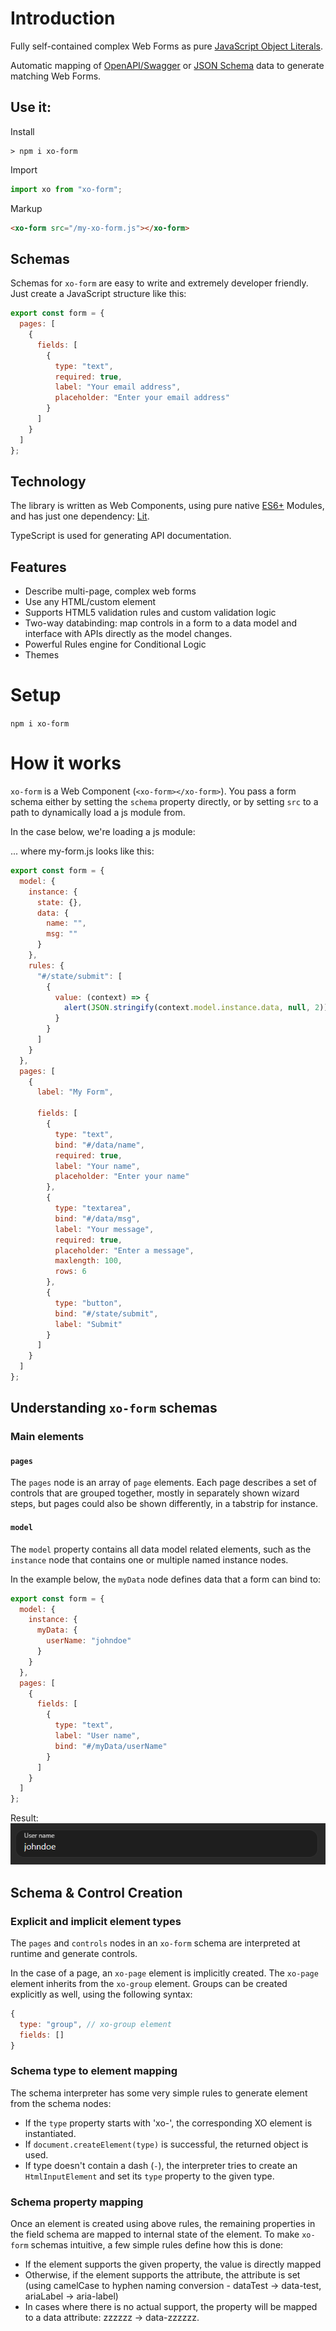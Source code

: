 # Introduction

Fully self-contained complex Web Forms as pure [JavaScript Object Literals](https://www.javascripttutorial.net/es6/object-literal-extensions/).

Automatic mapping of [OpenAPI/Swagger](https://swagger.io/specification/) or [JSON Schema](https://json-schema.org/) data to generate matching Web Forms.

## Use it:

Install

```
> npm i xo-form
```

Import

```js
import xo from "xo-form";
```

Markup

```html
<xo-form src="/my-xo-form.js"></xo-form>
```

## Schemas

Schemas for `xo-form` are easy to write and extremely developer friendly. Just create a JavaScript structure like this:

```js
export const form = {
  pages: [
    {
      fields: [
        {
          type: "text",
          required: true,
          label: "Your email address",
          placeholder: "Enter your email address"
        }
      ]
    }
  ]
};
```

## Technology

The library is written as Web Components, using pure native [ES6+](https://en.wikipedia.org/wiki/ECMAScript) Modules, and has just one dependency: [Lit](https://www.npmjs.com/package/lit).

TypeScript is used for generating API documentation.

## Features

- Describe multi-page, complex web forms
- Use any HTML/custom element
- Supports HTML5 validation rules and custom validation logic
- Two-way databinding: map controls in a form to a data model and interface with APIs directly as the model changes.
- Powerful Rules engine for Conditional Logic
- Themes

# Setup

`npm i xo-form`

# How it works

`xo-form` is a Web Component (`<xo-form></xo-form>`). You pass a form schema either by setting the `schema` property directly, or by setting `src` to a path to dynamically load a js module from.

In the case below, we're loading a js module:

... where my-form.js looks like this:

```js
export const form = {
  model: {
    instance: {
      state: {},
      data: {
        name: "",
        msg: ""
      }
    },
    rules: {
      "#/state/submit": [
        {
          value: (context) => {
            alert(JSON.stringify(context.model.instance.data, null, 2));
          }
        }
      ]
    }
  },
  pages: [
    {
      label: "My Form",

      fields: [
        {
          type: "text",
          bind: "#/data/name",
          required: true,
          label: "Your name",
          placeholder: "Enter your name"
        },
        {
          type: "textarea",
          bind: "#/data/msg",
          label: "Your message",
          required: true,
          placeholder: "Enter a message",
          maxlength: 100,
          rows: 6
        },
        {
          type: "button",
          bind: "#/state/submit",
          label: "Submit"
        }
      ]
    }
  ]
};
```

## Understanding `xo-form` schemas

### Main elements

#### `pages`

The `pages` node is an array of `page` elements. Each page describes a set of controls that are grouped together, mostly in separately shown wizard steps, but pages could also be shown differently, in a tabstrip for instance.

#### `model`

The `model` property contains all data model related elements, such as the `instance` node that contains one or multiple named instance nodes.

In the example below, the `myData` node defines data that a form can bind to:

```js
export const form = {
  model: {
    instance: {
      myData: {
        userName: "johndoe"
      }
    }
  },
  pages: [
    {
      fields: [
        {
          type: "text",
          label: "User name",
          bind: "#/myData/userName"
        }
      ]
    }
  ]
};
```

Result:
![Monaco](./md/img/my-data-bind.png "Form with simple data binding")

## Schema & Control Creation

### Explicit and implicit element types

The `pages` and `controls` nodes in an `xo-form` schema are interpreted at runtime and generate controls.

In the case of a page, an `xo-page` element is implicitly created. The `xo-page` element inherits from the `xo-group` element. Groups can be created explicitly as well, using the following syntax:

```js
{
  type: "group", // xo-group element
  fields: []
}
```

### Schema type to element mapping

The schema interpreter has some very simple rules to generate element from the schema nodes:

- If the `type` property starts with 'xo-', the corresponding XO element is instantiated.
- If `document.createElement(type)` is successful, the returned object is used.
- If type doesn't contain a dash (`-`), the interpreter tries to create an `HtmlInputElement` and set its `type` property to the given type.

### Schema property mapping

Once an element is created using above rules, the remaining properties in the field schema are mapped to internal state of the element. To make `xo-form` schemas intuitive, a few simple rules define how this is done:

- If the element supports the given property, the value is directly mapped
- Otherwise, if the element supports the attribute, the attribute is set (using camelCase to hyphen naming conversion - dataTest -> data-test, ariaLabel -> aria-label)
- In cases where there is no actual support, the property will be mapped to a data attribute: zzzzzz -> data-zzzzzz.
